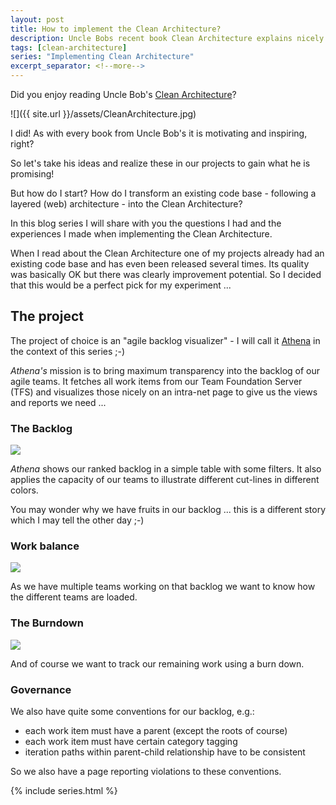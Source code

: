 ```yaml
---
layout: post
title: How to implement the Clean Architecture?
description: Uncle Bobs recent book Clean Architecture explains nicely how we should setup the architecture of our projects and which guidelines should drive our decisions. In theory this all sounds logical and easy but what happens when theory meets reality?
tags: [clean-architecture]
series: "Implementing Clean Architecture"
excerpt_separator: <!--more-->
---
```


Did you enjoy reading Uncle Bob's [Clean Architecture](/Clean-Architecture)? 

![]({{ site.url }}/assets/CleanArchitecture.jpg)

I did! As with every book from Uncle Bob's it is motivating and inspiring, right?

So let's take his ideas and realize these in our projects to gain what he is promising!

But how do I start? 
How do I transform an existing code base - following a layered (web) architecture - into the Clean Architecture?

<!--more-->

In this blog series I will share with you the questions I had and the experiences I made when
implementing the Clean Architecture.

When I read about the Clean Architecture one of my projects already had an existing code base and 
has even been released several times. Its quality was basically OK but there was clearly 
improvement potential. So I decided that this would be a perfect pick for my experiment ...

## The project

The project of choice is an "agile backlog visualizer" - I will call it 
[Athena](https://en.wikipedia.org/wiki/Athena) in the context of this series ;-)

*Athena's* mission is to bring maximum transparency into the backlog of our agile teams.
It fetches all work items from our Team Foundation Server (TFS) and visualizes those
nicely on an intra-net page to give us the views and reports we need ...

### The Backlog

<img src="{{ site.url }}/assets/clean-architecture/backlog.png" class="dynimg"/>

*Athena* shows our ranked backlog in a simple table with some filters.
It also applies the capacity of our teams to illustrate different cut-lines in different colors.

You may wonder why we have fruits in our backlog ... this is a different story which I may tell the other day ;-)

### Work balance

<img src="{{ site.url }}/assets/clean-architecture/work-balance.png" class="dynimg"/>

As we have multiple teams working on that backlog we want to know how the different teams are loaded.

### The Burndown

<img src="{{ site.url }}/assets/clean-architecture/burndown.png" class="dynimg"/>

And of course we want to track our remaining work using a burn down.

### Governance

We also have quite some conventions for our backlog, e.g.:

- each work item must have a parent (except the roots of course)
- each work item must have certain category tagging
- iteration paths within parent-child relationship have to be consistent

So we also have a page reporting violations to these conventions.

{% include series.html %}
